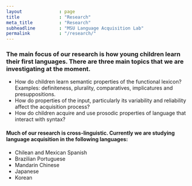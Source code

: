 ```yaml
---
layout              : page
title               : "Research"
meta_title          : "Research"
subheadline         : "MSU Language Acquisition Lab"
permalink           : "/research/"
---
```


### The main focus of our research is how young children learn their first languages. There are three main topics that we are investigating at the moment.

-   How do children learn semantic properties of the functional lexicon?
    Examples: definiteness, plurality, comparatives, implicatures and presuppositions.
-   How do properties of the input, particularly its variability and reliability affect the acquisition process?
-   How do children acquire and use prosodic properties of language that interact with syntax?

#### Much of our research is cross-linguistic.  Currently we are studying language acquisition in the following languages:

-   Chilean and Mexican Spanish
-   Brazilian Portuguese
-   Mandarin Chinese
-   Japanese
-   Korean
